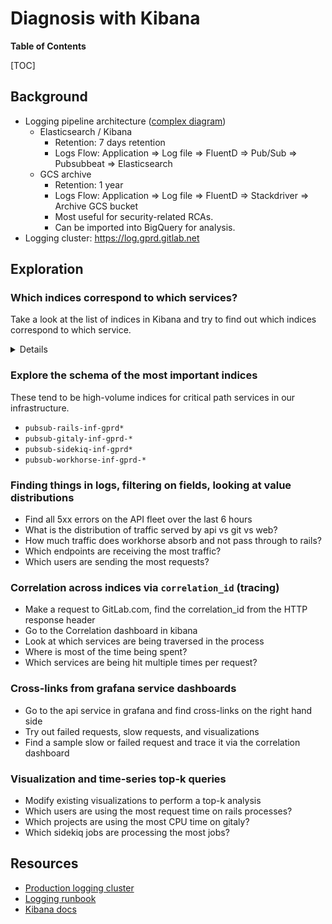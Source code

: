 # Diagnosis with Kibana

**Table of Contents**

[TOC]

## Background

- Logging pipeline architecture ([complex diagram](https://gitlab.com/gitlab-com/runbooks/-/blob/master/docs/logging/README.md#concepts))
  - Elasticsearch / Kibana
    - Retention: 7 days retention
    - Logs Flow: Application => Log file => FluentD => Pub/Sub => Pubsubbeat => Elasticsearch
  - GCS archive
    - Retention: 1 year
    - Logs Flow: Application => Log file => FluentD => Stackdriver => Archive GCS bucket
    - Most useful for security-related RCAs.
    - Can be imported into BigQuery for analysis.
- Logging cluster: <https://log.gprd.gitlab.net>

## Exploration

### Which indices correspond to which services?

Take a look at the list of indices in Kibana and try to find out which indices
correspond to which service.

<details>

- `pubsub-rails-inf-gprd*` web, git and api traffic
- `pubsub-consul-inf-gprd*` service discovery, DB failover
- `pubsub-gitaly-inf-gprd-*` Git repository Storage
- `pubsub-gke-inf-gprd*` meta Kubernetes logs
- `pubsub-gcp-events-inf-gprd-*` GCP maintenance events
- `pubsub-kas-inf-gprd*` Server side Kubernetes Agent Service
- `pubsub-mailroom-inf-gprd-*` receiving emails
- `pubsub-monitoring-inf-gprd-*` Prometheus & Thanos meta monitoring
- `pubsub-pages-inf-gprd*` Logs for Gitlab-Pages
- `pubsub-postgres-inf-gprd-*` Patroni hosts
- `pubsub-pubsubbeat-inf-gprd-*` meta log of logging pipeline
- `pubsub-puma-inf-gprd*` rails webservice logging (not requests)
- `pubsub-pvs-inf-gprd*` Pipeline Validation Service
- `pubsub-redis-inf-gprd*` Redis and Sentinel
- `pubsub-registry-inf-gprd*` Registry traffic + monitoring
- `pubsub-runner-inf-gprd*` All runners logs
- `pubsub-shell-inf-gprd*` - SSH traffic to Gitaly
- `pubsub-sidekiq-inf-gprd*` - Background jobs queues logs
- `pubsub-system-inf-gprd*` - Host-level syslog
- `pubsub-workhorse-inf-gprd-*` - Proxy in front of rails. All traffic.
- `release_tools-*` Deployer (owned by Delivery).

</details>

### Explore the schema of the most important indices

These tend to be high-volume indices for critical path services in our
infrastructure.

- `pubsub-rails-inf-gprd*`
- `pubsub-gitaly-inf-gprd-*`
- `pubsub-sidekiq-inf-gprd*`
- `pubsub-workhorse-inf-gprd-*`

### Finding things in logs, filtering on fields, looking at value distributions

- Find all 5xx errors on the API fleet over the last 6 hours
- What is the distribution of traffic served by api vs git vs web?
- How much traffic does workhorse absorb and not pass through to rails?
- Which endpoints are receiving the most traffic?
- Which users are sending the most requests?

### Correlation across indices via `correlation_id` (tracing)

- Make a request to GitLab.com, find the correlation_id from the HTTP response header
- Go to the Correlation dashboard in kibana
- Look at which services are being traversed in the process
- Where is most of the time being spent?
- Which services are being hit multiple times per request?

### Cross-links from grafana service dashboards

- Go to the api service in grafana and find cross-links on the right hand side
- Try out failed requests, slow requests, and visualizations
- Find a sample slow or failed request and trace it via the correlation dashboard

### Visualization and time-series top-k queries

- Modify existing visualizations to perform a top-k analysis
- Which users are using the most request time on rails processes?
- Which projects are using the most CPU time on gitaly?
- Which sidekiq jobs are processing the most jobs?

## Resources

- [Production logging cluster](https://log.gprd.gitlab.net/app/kibana)
- [Logging runbook](https://gitlab.com/gitlab-com/runbooks/-/blob/master/docs/logging/README.md#concepts)
- [Kibana docs](https://www.elastic.co/guide/en/kibana/current/index.html)

